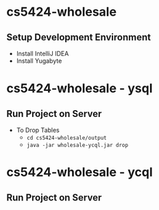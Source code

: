 # cs5424-wholesale
## Setup Development Environment
- Install IntelliJ IDEA
- Install Yugabyte

# cs5424-wholesale - ysql
## Run Project on Server

- To Drop Tables
  - `cd cs5424-wholesale/output`
  - `java -jar wholesale-ycql.jar drop`

# cs5424-wholesale - ycql
## Run Project on Server
